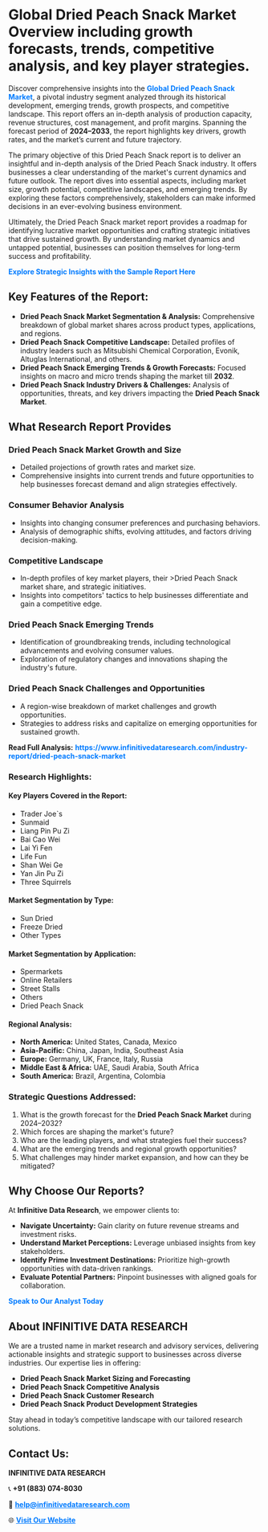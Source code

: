 <h1>Global Dried Peach Snack Market Overview including growth forecasts, trends, competitive analysis, and key player strategies.</h1>
<p>
Discover comprehensive insights into the 
<a href="https://www.infinitivedataresearch.com/industry-report/dried-peach-snack-market" rel="dofollow" style="color: #007BFF; text-decoration: none;"><strong>Global Dried Peach Snack Market</strong></a>, a pivotal industry segment analyzed through its historical development, emerging trends, growth prospects, and competitive landscape. This report offers an in-depth analysis of production capacity, revenue structures, cost management, and profit margins. Spanning the forecast period of <strong>2024–2033</strong>, the report highlights key drivers, growth rates, and the market’s current and future trajectory.
</p>
<p>
The primary objective of this Dried Peach Snack report is to deliver an insightful and in-depth analysis of the Dried Peach Snack industry. It offers businesses a clear understanding of the market's current dynamics and future outlook. The report dives into essential aspects, including market size, growth potential, competitive landscapes, and emerging trends. By exploring these factors comprehensively, stakeholders can make informed decisions in an ever-evolving business environment.
</p>
<p>
Ultimately, the Dried Peach Snack market report provides a roadmap for identifying lucrative market opportunities and crafting strategic initiatives that drive sustained growth. By understanding market dynamics and untapped potential, businesses can position themselves for long-term success and profitability.
</p>
<p>
<a href="https://www.infinitivedataresearch.com/request-sample/reportId=107369" style="color: #007BFF; text-decoration: none;"><strong>Explore Strategic Insights with the Sample Report Here</strong></a>
</p>

<h2>Key Features of the Report:</h2>
<ul>
<li><strong>Dried Peach Snack Market Segmentation & Analysis:</strong> Comprehensive breakdown of global market shares across product types, applications, and regions.</li>
<li><strong>Dried Peach Snack Competitive Landscape:</strong> Detailed profiles of industry leaders such as Mitsubishi Chemical Corporation, Evonik, Altuglas International, and others.</li>
<li><strong>Dried Peach Snack Emerging Trends & Growth Forecasts:</strong> Focused insights on macro and micro trends shaping the market till <strong>2032</strong>.</li>
<li><strong>Dried Peach Snack Industry Drivers & Challenges:</strong> Analysis of opportunities, threats, and key drivers impacting the <strong>Dried Peach Snack Market</strong>.</li>
</ul>

<h2>What Research Report Provides</h2>
<h3>Dried Peach Snack Market Growth and Size</h3>
<ul>
<li>Detailed projections of growth rates and market size.</li>
<li>Comprehensive insights into current trends and future opportunities to help businesses forecast demand and align strategies effectively.</li>
</ul>

<h3>Consumer Behavior Analysis</h3>
<ul>
<li>Insights into changing consumer preferences and purchasing behaviors.</li>
<li>Analysis of demographic shifts, evolving attitudes, and factors driving decision-making.</li>
</ul>

<h3>Competitive Landscape</h3>
<ul>
<li>In-depth profiles of key market players, their >Dried Peach Snack market share, and strategic initiatives.</li>
<li>Insights into competitors' tactics to help businesses differentiate and gain a competitive edge.</li>
</ul>

<h3>Dried Peach Snack Emerging Trends</h3>
<ul>
<li>Identification of groundbreaking trends, including technological advancements and evolving consumer values.</li>
<li>Exploration of regulatory changes and innovations shaping the industry's future.</li>
</ul>

<h3>Dried Peach Snack Challenges and Opportunities</h3>
<ul>
<li>A region-wise breakdown of market challenges and growth opportunities.</li>
<li>Strategies to address risks and capitalize on emerging opportunities for sustained growth.</li>
</ul>
<p><strong>Read Full Analysis:</strong> <a href="https://www.infinitivedataresearch.com/industry-report/dried-peach-snack-market" rel="dofollow" style="color: #007BFF; text-decoration: none;"><strong>https://www.infinitivedataresearch.com/industry-report/dried-peach-snack-market</strong></a></p>
<h3>Research Highlights:</h3>
<h4>Key Players Covered in the Report:</h4>
<ul><li>Trader Joe`s</li><li>Sunmaid</li><li>Liang Pin Pu Zi</li><li>Bai Cao Wei</li><li>Lai Yi Fen</li><li>Life Fun</li><li>Shan Wei Ge</li><li>Yan Jin Pu Zi</li><li>Three Squirrels</li></ul>
<h4>Market Segmentation by Type:</h4>
<ul><li>Sun Dried</li><li>Freeze Dried</li><li>Other Types</li></ul>
<h4>Market Segmentation by Application:</h4>
<ul><li>Spermarkets</li><li>Online Retailers</li><li>Street Stalls</li><li>Others</li><li>Dried Peach Snack</li></ul>

<h4>Regional Analysis:</h4>
<ul>
<li><strong>North America:</strong> United States, Canada, Mexico</li>
<li><strong>Asia-Pacific:</strong> China, Japan, India, Southeast Asia</li>
<li><strong>Europe:</strong> Germany, UK, France, Italy, Russia</li>
<li><strong>Middle East & Africa:</strong> UAE, Saudi Arabia, South Africa</li>
<li><strong>South America:</strong> Brazil, Argentina, Colombia</li>
</ul>

<h3>Strategic Questions Addressed:</h3>
<ol>
<li>What is the growth forecast for the <strong>Dried Peach Snack Market</strong> during 2024–2032?</li>
<li>Which forces are shaping the market's future?</li>
<li>Who are the leading players, and what strategies fuel their success?</li>
<li>What are the emerging trends and regional growth opportunities?</li>
<li>What challenges may hinder market expansion, and how can they be mitigated?</li>
</ol>

<h2>Why Choose Our Reports?</h2>
<p>At <strong>Infinitive Data Research</strong>, we empower clients to:</p>
<ul>
<li><strong>Navigate Uncertainty:</strong> Gain clarity on future revenue streams and investment risks.</li>
<li><strong>Understand Market Perceptions:</strong> Leverage unbiased insights from key stakeholders.</li>
<li><strong>Identify Prime Investment Destinations:</strong> Prioritize high-growth opportunities with data-driven rankings.</li>
<li><strong>Evaluate Potential Partners:</strong> Pinpoint businesses with aligned goals for collaboration.</li>
</ul>
<p><a href="https://www.infinitivedataresearch.com/industry-report/dried-peach-snack-market" rel="dofollow" style="color: #007BFF; text-decoration: none;"><strong>Speak to Our Analyst Today</strong></a></p>

<h2>About INFINITIVE DATA RESEARCH</h2>
<p>We are a trusted name in market research and advisory services, delivering actionable insights and strategic support to businesses across diverse industries. Our expertise lies in offering:</p>
<ul>
<li><strong>Dried Peach Snack Market Sizing and Forecasting</strong></li>
<li><strong>Dried Peach Snack Competitive Analysis</strong></li>
<li><strong>Dried Peach Snack Customer Research</strong></li>
<li><strong>Dried Peach Snack Product Development Strategies</strong></li>
</ul>
<p>Stay ahead in today’s competitive landscape with our tailored research solutions.</p>

<h2>Contact Us:</h2>
<p><strong>INFINITIVE DATA RESEARCH</strong></p>
<p>📞 <strong>+91 (883) 074-8030</strong></p>
<p>📧 <strong><a href="mailto:help@infinitivedataresearch.com" style="color: #007BFF;">help@infinitivedataresearch.com</a></strong></p>
<p>🌐 <strong><a href="https://www.infinitivedataresearch.com" rel="dofollow" style="color: #007BFF;">Visit Our Website</a></strong></p>